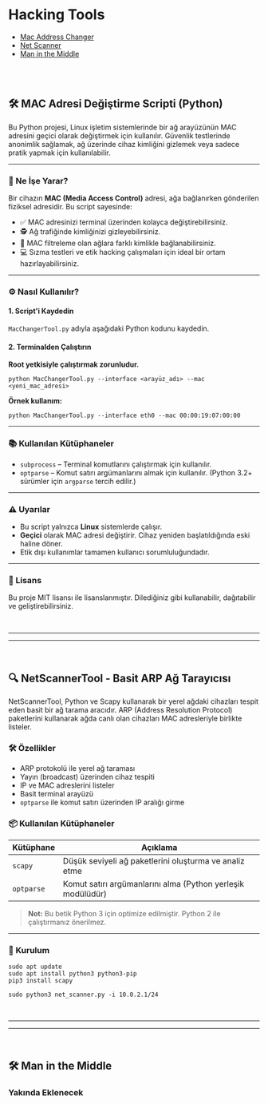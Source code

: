 <h1>Hacking Tools</h1>
<ul>
  <li><a href="#MacAddress">Mac Address Changer</a></li>
  <li><a href="#NetScanner">Net Scanner</a></li>
  <li><a href="#MITM">Man in the Middle</a></li>
</ul>

<br><br>
<h2 id="#MacAddress">🛠️ MAC Adresi Değiştirme Scripti (Python)</h2>

<p>
Bu Python projesi, Linux işletim sistemlerinde bir ağ arayüzünün MAC adresini geçici olarak değiştirmek için kullanılır.
Güvenlik testlerinde anonimlik sağlamak, ağ üzerinde cihaz kimliğini gizlemek veya sadece pratik yapmak için kullanılabilir.
</p>

<hr>

<h3>📌 Ne İşe Yarar?</h3>

<p>Bir cihazın <strong>MAC (Media Access Control)</strong> adresi, ağa bağlanırken gönderilen fiziksel adresidir. Bu script sayesinde:</p>

<ul>
    <li>✅ MAC adresinizi terminal üzerinden kolayca değiştirebilirsiniz.</li>
    <li>🕵️ Ağ trafiğinde kimliğinizi gizleyebilirsiniz.</li>
    <li>🔐 MAC filtreleme olan ağlara farklı kimlikle bağlanabilirsiniz.</li>
    <li>💻 Sızma testleri ve etik hacking çalışmaları için ideal bir ortam hazırlayabilirsiniz.</li>
</ul>

<hr>

<h3>⚙️ Nasıl Kullanılır?</h3>

<h4>1. Script'i Kaydedin</h4>
<p><code>MacChangerTool.py</code> adıyla aşağıdaki Python kodunu kaydedin.</p>

<h4>2. Terminalden Çalıştırın</h4>
<p><strong>Root yetkisiyle çalıştırmak zorunludur.</strong></p>

<pre><code>python MacChangerTool.py --interface &lt;arayüz_adı&gt; --mac &lt;yeni_mac_adresi&gt;</code></pre>

<p><strong>Örnek kullanım:</strong></p>

<pre><code>python MacChangerTool.py --interface eth0 --mac 00:00:19:07:00:00</code></pre>

<hr>

<h3>📚 Kullanılan Kütüphaneler</h3>

<ul>
    <li><code>subprocess</code> – Terminal komutlarını çalıştırmak için kullanılır.</li>
    <li><code>optparse</code> – Komut satırı argümanlarını almak için kullanılır. (Python 3.2+ sürümler için <code>argparse</code> tercih edilir.)</li>
</ul>

<hr>

<h3>⚠️ Uyarılar</h3>

<ul>
    <li>Bu script yalnızca <strong>Linux</strong> sistemlerde çalışır.</li>
    <li><strong>Geçici</strong> olarak MAC adresi değiştirir. Cihaz yeniden başlatıldığında eski haline döner.</li>
    <li>Etik dışı kullanımlar tamamen kullanıcı sorumluluğundadır.</li>
</ul>

<hr>

<h3>🧠 Lisans</h3>

<p>Bu proje MIT lisansı ile lisanslanmıştır. Dilediğiniz gibi kullanabilir, dağıtabilir ve geliştirebilirsiniz.</p>

<br>
<hr><hr>
<br>

<h2 id="#NetScanner">🔍 NetScannerTool - Basit ARP Ağ Tarayıcısı</h2>

<p>
NetScannerTool, Python ve Scapy kullanarak bir yerel ağdaki cihazları tespit eden basit bir ağ tarama aracıdır.
ARP (Address Resolution Protocol) paketlerini kullanarak ağda canlı olan cihazları MAC adresleriyle birlikte listeler.
</p>

<h3>🛠 Özellikler</h3>

<ul>
  <li>ARP protokolü ile yerel ağ taraması</li>
  <li>Yayın (broadcast) üzerinden cihaz tespiti</li>
  <li>IP ve MAC adreslerini listeler</li>
  <li>Basit terminal arayüzü</li>
  <li><code>optparse</code> ile komut satırı üzerinden IP aralığı girme</li>
</ul>

<h3>📦 Kullanılan Kütüphaneler</h3>

<table>
  <thead>
    <tr>
      <th>Kütüphane</th>
      <th>Açıklama</th>
    </tr>
  </thead>
  <tbody>
    <tr>
      <td><code>scapy</code></td>
      <td>Düşük seviyeli ağ paketlerini oluşturma ve analiz etme</td>
    </tr>
    <tr>
      <td><code>optparse</code></td>
      <td>Komut satırı argümanlarını alma (Python yerleşik modülüdür)</td>
    </tr>
  </tbody>
</table>

<blockquote>
  <strong>Not:</strong> Bu betik Python 3 için optimize edilmiştir. Python 2 ile çalıştırmanız önerilmez.
</blockquote>

<hr>

<h3>🚀 Kurulum</h3>

<pre><code>sudo apt update
sudo apt install python3 python3-pip
pip3 install scapy

sudo python3 net_scanner.py -i 10.0.2.1/24
</code></pre>

<br>
<hr><hr>
<br>
<h2 id="#MITM">🛠️ Man in the Middle</h2>
<h3>Yakında Eklenecek</h3>


